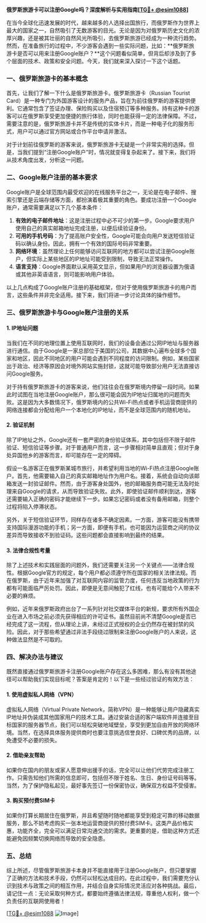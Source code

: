 **俄罗斯旅游卡可以注册Google吗？深度解析与实用指南[[TG💪+ @esim1088](https://t.me/s/esim1088)]**

在当今全球化迅速发展的时代，越来越多的人选择出国旅行，而俄罗斯作为世界上最大的国家之一，自然吸引了无数游客的目光。无论是因为对俄罗斯历史文化的浓厚兴趣，还是被其壮丽的自然风光所吸引，去俄罗斯旅游已经成为一种流行趋势。然而，在准备旅行的过程中，不少游客会遇到一些实际问题，比如：**俄罗斯旅游卡是否可以用来注册Google账户？**这个问题看似简单，但背后却涉及到了多个层面的技术、政策和安全问题。今天，我们就来深入探讨一下这个话题。

### 一、俄罗斯旅游卡的基本概念

首先，让我们了解一下什么是俄罗斯旅游卡。俄罗斯旅游卡（Russian Tourist Card）是一种专门为外国游客设计的服务产品，旨在为前往俄罗斯的游客提供便利。它通常包含了签证办理、保险购买以及住宿预订等多种服务。持有这种卡的游客可以在俄罗斯享受更加便捷的旅行体验，同时也能获得一定的法律保障。不过，需要注意的是，俄罗斯旅游卡并不是传统的实体卡片，而是一种电子化的服务形式，用户可以通过官方网站或合作平台申请并激活。

对于计划前往俄罗斯的游客来说，俄罗斯旅游卡无疑是一个非常实用的选择。但是，当我们提到“注册Google账户”时，情况就变得复杂起来了。接下来，我们将从技术角度出发，分析这一问题。

### 二、Google账户注册的基本要求

Google账户是全球范围内最受欢迎的在线服务平台之一，无论是在电子邮件、搜索引擎还是云端存储等方面，都扮演着极其重要的角色。要成功注册一个Google账户，通常需要满足以下几个基本条件：

1. **有效的电子邮件地址**：这是注册过程中必不可少的第一步。Google要求用户使用自己的真实邮箱地址完成注册，以便后续验证身份。
2. **可用的手机号码**：为了提高账户安全性，Google可能会向用户发送短信验证码以确认身份。因此，拥有一个有效的国际号码非常重要。
3. **网络环境**：虽然理论上任何能够访问互联网的地方都可以尝试注册Google账户，但实际上某些地区的IP地址可能受到限制，导致无法正常操作。
4. **语言支持**：Google界面默认采用英文显示，但如果用户的浏览器设置为俄语或其他非英语语言，则可能影响用户体验。

以上几点构成了Google账户注册的基础框架，但对于使用俄罗斯旅游卡的用户而言，这些条件并非完全适用。接下来，我们将进一步讨论具体的操作细节。

### 三、俄罗斯旅游卡与Google账户注册的关系

#### 1. IP地址问题

当我们在不同的地理位置上使用互联网时，我们的设备会通过公网IP地址与服务器进行通信。由于Google是一家总部位于美国的公司，其数据中心遍布全球多个国家和地区，因此不同地区的用户可能会遇到不同程度的访问限制。例如，某些国家出于政治、经济等原因会对境外网站实施封锁，这就可能导致部分用户无法直接访问Google服务。

对于持有俄罗斯旅游卡的游客来说，他们往往会在俄罗斯境内停留一段时间。如果此时试图在当地注册Google账户，那么很可能会因为IP地址归属地的问题而失败。这是因为大多数情况下，俄罗斯境内的公共Wi-Fi热点或者手机运营商提供的网络连接都会分配给用户一个本地化的IP地址，而不是全球范围内的随机地址。

#### 2. 验证机制

除了IP地址之外，Google还有一套严密的身份验证体系，其中包括但不限于邮件验证、短信验证等步骤。对于普通用户而言，这一步骤相对简单且直观；但对于身处异国他乡的游客而言，却可能存在一定的障碍。

假设一名游客正在俄罗斯某城市旅行，并希望利用当地的Wi-Fi热点注册Google账户。首先，他需要输入自己的真实邮箱地址作为用户名。接着，系统会自动向该邮箱发送一封验证邮件。然而，由于游客身处国外，他的邮箱服务商可能无法及时处理来自Google的请求，从而导致验证失败。此外，即使验证邮件顺利到达，游客还需要输入正确的密码才能继续下一步。如果忘记密码或者没有备用邮箱，则整个过程将陷入停滞状态。

另外，关于短信验证环节，同样存在诸多不确定因素。一方面，游客可能没有携带支持国际漫游功能的手机；另一方面，即便有手机，也可能因为运营商之间的协议差异而导致接收不到验证码。这些问题都会直接影响到最终的结果。

#### 3. 法律合规性考量

除了上述技术和实践层面的问题外，我们还需要关注另一个关键点——法律合规性。根据Google官方的规定，每个用户都必须遵守所在国家的相关法律法规。而在俄罗斯，由于近年来加强了对互联网内容的监管力度，任何违反当地政策的行为都有可能面临严厉处罚。因此，即便是无意间触犯了红线，也有可能给个人带来不必要的麻烦。

例如，近年来俄罗斯政府出台了一系列针对社交媒体平台的新规，要求所有外国企业在进入市场之前必须先获得相应的许可证书。虽然目前尚不清楚Google是否已经完成了这一流程，但从理论上讲，未经过正式授权的企业仍然存在被封禁的风险。因此，对于那些希望通过非法手段绕过限制来注册Google账户的人来说，这种做法显然是不可取的。

### 四、解决办法与建议

既然直接通过俄罗斯旅游卡注册Google账户存在这么多困难，那么有没有其他途径可以帮助我们实现目标呢？答案是肯定的！以下是一些经过验证的有效方法：

#### 1. 使用虚拟私人网络（VPN）

虚拟私人网络（Virtual Private Network，简称VPN）是一种能够让用户隐藏真实IP地址并伪装成其他国家用户的技术工具。通过安装合适的客户端软件并连接至目标国家的服务器节点，我们可以轻松突破地域壁垒，享受到更加自由开放的网络环境。当然，在选择具体服务提供商时也要注意挑选信誉良好、口碑优秀的品牌，以免遭受不必要的损失。

#### 2. 借助亲友帮助

如果你在国内的朋友或家人愿意伸出援手的话，完全可以让他们代劳完成注册工作。只需告知他们所需的信息即可，包括但不限于姓名、生日、身份证号码等等。当然，为了保护隐私起见，最好事先签订一份保密协议，确保双方权益不受侵害。

#### 3. 购买预付费SIM卡

如果你打算长期居住在俄罗斯，并且希望随时随地都能享受到稳定可靠的移动数据服务，那么不妨考虑购买一张本地运营商提供的预付费SIM卡。这类产品价格实惠，功能齐全，完全可以满足日常沟通交流的需求。更重要的是，借助这种方式还能避免因频繁切换网络而导致的安全隐患。

### 五、总结

综上所述，尽管俄罗斯旅游卡本身并不能直接用于注册Google账户，但只要掌握了正确的方法和技术手段，仍然可以轻松达成目的。在此过程中，我们需要充分认识到技术与政策之间的相互作用，并结合自身实际情况灵活应对各种挑战。最后，请记住一点：无论采取何种方式，都要始终遵循法律法规，尊重他人权利，做一个负责任的互联网使用者！

[[TG💪+ @esim1088](https://t.me/s/esim1088) ![Image](https://i.postimg.cc/4NQfJmqS/Snipaste-2025-05-13-00-14-12.png)]